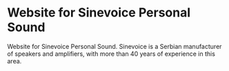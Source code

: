 # Website for Sinevoice Personal Sound
Website for Sinevoice Personal Sound. Sinevoice is a Serbian manufacturer of speakers and amplifiers, with more than 40 years of experience in this area.
